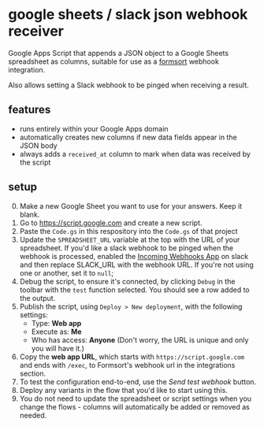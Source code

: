 # google sheets / slack json webhook receiver

Google Apps Script that appends a JSON object to a Google Sheets spreadsheet as columns, suitable for use as a [formsort](https://formsort.com) webhook integration.

Also allows setting a Slack webhook to be pinged when receiving a result.

## features

- runs entirely within your Google Apps domain
- automatically creates new columns if new data fields appear in the JSON body
- always adds a `received_at` column to mark when data was received by the script 

## setup

0. Make a new Google Sheet you want to use for your answers. Keep it blank.
1. Go to https://script.google.com and create a new script.
2. Paste the `Code.gs` in this respository into the `Code.gs` of that project
3. Update the `SPREADSHEET_URL` variable at the top with the URL of your spreadsheet. If you'd like a slack webhook to be pinged when the webhook is processed, enabled the [Incoming Webhooks App](https://api.slack.com/incoming-webhooks) on slack and then replace SLACK_URL with the webhook URL. If you're not using one or another, set it to `null`;
4. Debug the script, to ensure it's connected, by clicking `Debug` in the toolbar with the `test` function selected. You should see a row added to the output.
5. Publish the script, using `Deploy > New deployment`, with the following settings:
      - Type: **Web app**
      - Execute as: **Me**
      - Who has access: **Anyone** (Don't worry, the URL is unique and only you will have it.)
6. Copy the **web app URL**, which starts with `https://script.google.com` and ends with `/exec`, to Formsort's webhook url in the integrations section.
7. To test the configuration end-to-end, use the *Send test webhook* button.
8. Deploy any variants in the flow that you'd like to start using this.
9. You do not need to update the spreadsheet or script settings when you change the flows - columns will automatically be added or removed as needed.
